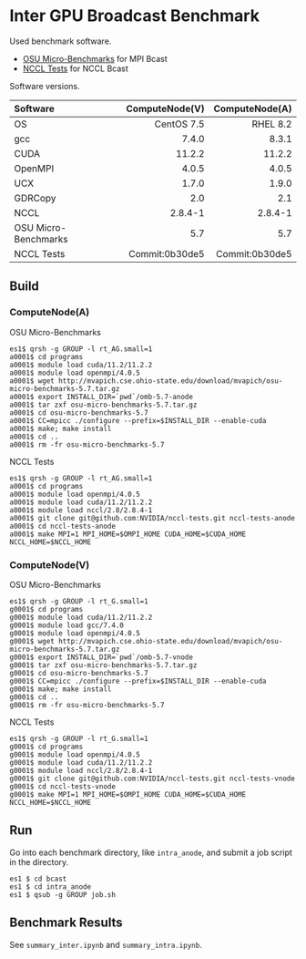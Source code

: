 # Inter GPU Broadcast Benchmark

Used benchmark software.

- [OSU Micro-Benchmarks](https://mvapich.cse.ohio-state.edu/benchmarks/) for MPI Bcast
- [NCCL Tests](https://github.com/NVIDIA/nccl-tests) for NCCL Bcast

Software versions.

| Software             | ComputeNode(V) | ComputeNode(A) |
| :------------------- | -------------: | -------------: |
| OS                   | CentOS 7.5     | RHEL 8.2       |
| gcc                  | 7.4.0          | 8.3.1          |
| CUDA                 | 11.2.2         | 11.2.2         |
| OpenMPI              | 4.0.5          | 4.0.5          |
| UCX                  | 1.7.0          | 1.9.0          |
| GDRCopy              | 2.0            | 2.1            |
| NCCL                 | 2.8.4-1        | 2.8.4-1        |
| OSU Micro-Benchmarks | 5.7            | 5.7            |
| NCCL Tests           | Commit:0b30de5 | Commit:0b30de5 |


## Build

### ComputeNode(A)

OSU Micro-Benchmarks

```Console
es1$ qrsh -g GROUP -l rt_AG.small=1
a0001$ cd programs
a0001$ module load cuda/11.2/11.2.2
a0001$ module load openmpi/4.0.5
a0001$ wget http://mvapich.cse.ohio-state.edu/download/mvapich/osu-micro-benchmarks-5.7.tar.gz
a0001$ export INSTALL_DIR=`pwd`/omb-5.7-anode
a0001$ tar zxf osu-micro-benchmarks-5.7.tar.gz
a0001$ cd osu-micro-benchmarks-5.7
a0001$ CC=mpicc ./configure --prefix=$INSTALL_DIR --enable-cuda
a0001$ make; make install
a0001$ cd ..
a0001$ rm -fr osu-micro-benchmarks-5.7
```

NCCL Tests

```Console
es1$ qrsh -g GROUP -l rt_AG.small=1
a0001$ cd programs
a0001$ module load openmpi/4.0.5
a0001$ module load cuda/11.2/11.2.2
a0001$ module load nccl/2.8/2.8.4-1
a0001$ git clone git@github.com:NVIDIA/nccl-tests.git nccl-tests-anode
a0001$ cd nccl-tests-anode
a0001$ make MPI=1 MPI_HOME=$OMPI_HOME CUDA_HOME=$CUDA_HOME NCCL_HOME=$NCCL_HOME
```

### ComputeNode(V)

OSU Micro-Benchmarks

```Console
es1$ qrsh -g GROUP -l rt_G.small=1
g0001$ cd programs
g0001$ module load cuda/11.2/11.2.2
g0001$ module load gcc/7.4.0
g0001$ module load openmpi/4.0.5
g0001$ wget http://mvapich.cse.ohio-state.edu/download/mvapich/osu-micro-benchmarks-5.7.tar.gz
g0001$ export INSTALL_DIR=`pwd`/omb-5.7-vnode
g0001$ tar zxf osu-micro-benchmarks-5.7.tar.gz
g0001$ cd osu-micro-benchmarks-5.7
g0001$ CC=mpicc ./configure --prefix=$INSTALL_DIR --enable-cuda
g0001$ make; make install
g0001$ cd ..
g0001$ rm -fr osu-micro-benchmarks-5.7
```

NCCL Tests

```Console
es1$ qrsh -g GROUP -l rt_G.small=1
g0001$ cd programs
g0001$ module load openmpi/4.0.5
g0001$ module load cuda/11.2/11.2.2
g0001$ module load nccl/2.8/2.8.4-1
g0001$ git clone git@github.com:NVIDIA/nccl-tests.git nccl-tests-vnode
g0001$ cd nccl-tests-vnode
g0001$ make MPI=1 MPI_HOME=$OMPI_HOME CUDA_HOME=$CUDA_HOME NCCL_HOME=$NCCL_HOME
```


## Run

Go into each benchmark directory, like `intra_anode`, and submit a job script in the directory.

```Console
es1 $ cd bcast
es1 $ cd intra_anode
es1 $ qsub -g GROUP job.sh
```


## Benchmark Results

See `summary_inter.ipynb` and `summary_intra.ipynb`.
